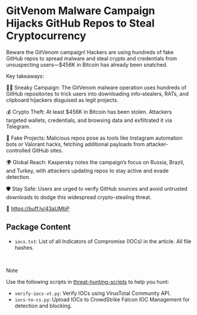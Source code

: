 # GitVenom Malware Campaign Hijacks GitHub Repos to Steal Cryptocurrency

Beware the GitVenom campaign! Hackers are using hundreds of fake GitHub repos to spread malware and steal crypto and credentials from unsuspecting users—$456K in Bitcoin has already been snatched.

Key takeaways:

🕵️‍♂️ Sneaky Campaign: The GitVenom malware operation uses hundreds of GitHub repositories to trick users into downloading info-stealers, RATs, and clipboard hijackers disguised as legit projects.

💰 Crypto Theft: At least $456K in Bitcoin has been stolen. Attackers targeted wallets, credentials, and browsing data and exfiltrated it via Telegram.

📂 Fake Projects: Malicious repos pose as tools like Instagram automation bots or Valorant hacks, fetching additional payloads from attacker-controlled GitHub sites.

🌍 Global Reach: Kaspersky notes the campaign’s focus on Russia, Brazil, and Turkey, with attackers updating repos to stay active and evade detection.

🛡️ Stay Safe: Users are urged to verify GitHub sources and avoid untrusted downloads to dodge this widespread crypto-stealing threat.

🔗 https://buff.ly/43aUMbP

## Package Content

- `iocs.txt`: List of all Indicators of Compromise (IOCs) in the article. All file hashes.

<br>

> [!NOTE]
> Use the following scripts in [threat-hunting-scripts](../../threat-hunting-scripts/) to help you hunt:
>
> - `verify-iocs-vt.py`: Verify IOCs using VirusTotal Community API.
> - `iocs-to-cs.py`: Upload IOCs to CrowdStrike Falcon IOC Management for detection and blocking.
